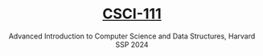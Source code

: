 <div align="center">

# [CSCI-111](https://cscis111.sites.fas.harvard.edu/index.html)

Advanced Introduction to Computer Science and Data Structures, Harvard SSP 2024

</div>
